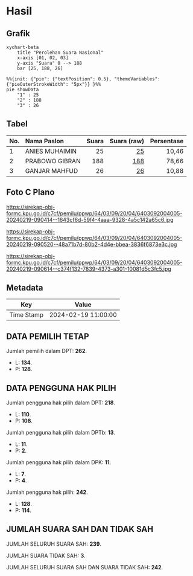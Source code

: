 # Hasil

## Grafik

```mermaid
xychart-beta
    title "Perolehan Suara Nasional"
    x-axis [01, 02, 03]
    y-axis "Suara" 0 --> 188
    bar [25, 188, 26]
```

```mermaid
%%{init: {"pie": {"textPosition": 0.5}, "themeVariables": {"pieOuterStrokeWidth": "5px"}} }%%
pie showData
    "1" : 25
    "2" : 188
    "3" : 26
```

## Tabel

| No. | Nama Paslon    | Suara | Suara (raw) | Persentase |
|:--- |:-------------- | -----:| -----------:| ----------:|
| 1   | ANIES MUHAIMIN | 25    | [25][p-1]   | 10,46      |
| 2   | PRABOWO GIBRAN | 188   | [188][p-2]  | 78,66      |
| 3   | GANJAR MAHFUD  | 26    | [26][p-3]   | 10,88      |


[p-1]: https://github.com/gigit-pemilu/pemilu-2024/blob/main/pilpres/hitung-suara/sub/64-kalimantan-timur/sub/03-berau/sub/09-teluk-bayur/sub/2004-labanan-jaya/sub/005-tps/sub/paslon-1.txt
[p-2]: https://github.com/gigit-pemilu/pemilu-2024/blob/main/pilpres/hitung-suara/sub/64-kalimantan-timur/sub/03-berau/sub/09-teluk-bayur/sub/2004-labanan-jaya/sub/005-tps/sub/paslon-2.txt
[p-3]: https://github.com/gigit-pemilu/pemilu-2024/blob/main/pilpres/hitung-suara/sub/64-kalimantan-timur/sub/03-berau/sub/09-teluk-bayur/sub/2004-labanan-jaya/sub/005-tps/sub/paslon-3.txt

## Foto C Plano

https://sirekap-obj-formc.kpu.go.id/c7cf/pemilu/ppwp/64/03/09/20/04/6403092004005-20240219-090414--1643cf6d-59f4-4aaa-9328-4a5c142a65c6.jpg

https://sirekap-obj-formc.kpu.go.id/c7cf/pemilu/ppwp/64/03/09/20/04/6403092004005-20240219-090520--48a71b7d-80b2-4d4e-bbea-3836f6873e3c.jpg

https://sirekap-obj-formc.kpu.go.id/c7cf/pemilu/ppwp/64/03/09/20/04/6403092004005-20240219-090614--c374f132-7839-4373-a301-10081d5c3fc5.jpg


## Metadata

| Key        | Value               |
| ---------- | ------------------- |
| Time Stamp | 2024-02-19 11:00:00 |


## DATA PEMILIH TETAP

Jumlah pemilih dalam DPT: **262**.
 * L: **134**.
 * P: **128**.

## DATA PENGGUNA HAK PILIH

Jumlah pengguna hak pilih dalam DPT: **218**.
 * L: **110**.
 * P: **108**.

Jumlah pengguna hak pilih dalam DPTb: **13**.
 * L: **11**.
 * P: **2**.

Jumlah pengguna hak pilih dalam DPK: **11**.
 * L: **7**.
 * P: **4**.

Jumlah pengguna hak pilih: **242**.
 * L: **128**.
 * P: **114**.

## JUMLAH SUARA SAH DAN TIDAK SAH

JUMLAH SELURUH SUARA SAH: **239**.

JUMLAH SUARA TIDAK SAH: **3**.

JUMLAH SELURUH SUARA SAH DAN SUARA TIDAK SAH: **242**.


